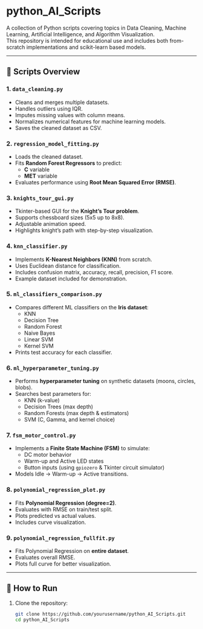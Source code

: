 # python_AI_Scripts

A collection of Python scripts covering topics in Data Cleaning, Machine Learning, Artificial Intelligence, and Algorithm Visualization.  
This repository is intended for educational use and includes both from-scratch implementations and scikit-learn based models.

---

## 📂 Scripts Overview

### 1. `data_cleaning.py`
- Cleans and merges multiple datasets.
- Handles outliers using IQR.
- Imputes missing values with column means.
- Normalizes numerical features for machine learning models.
- Saves the cleaned dataset as CSV.

### 2. `regression_model_fitting.py`
- Loads the cleaned dataset.
- Fits **Random Forest Regressors** to predict:
  - **C** variable
  - **MET** variable
- Evaluates performance using **Root Mean Squared Error (RMSE)**.

### 3. `knights_tour_gui.py`
- Tkinter-based GUI for the **Knight’s Tour problem**.
- Supports chessboard sizes (5x5 up to 8x8).
- Adjustable animation speed.
- Highlights knight’s path with step-by-step visualization.

### 4. `knn_classifier.py`
- Implements **K-Nearest Neighbors (KNN)** from scratch.
- Uses Euclidean distance for classification.
- Includes confusion matrix, accuracy, recall, precision, F1 score.
- Example dataset included for demonstration.

### 5. `ml_classifiers_comparison.py`
- Compares different ML classifiers on the **Iris dataset**:
  - KNN
  - Decision Tree
  - Random Forest
  - Naive Bayes
  - Linear SVM
  - Kernel SVM
- Prints test accuracy for each classifier.

### 6. `ml_hyperparameter_tuning.py`
- Performs **hyperparameter tuning** on synthetic datasets (moons, circles, blobs).
- Searches best parameters for:
  - KNN (k-value)
  - Decision Trees (max depth)
  - Random Forests (max depth & estimators)
  - SVM (C, Gamma, and kernel choice)

### 7. `fsm_motor_control.py`
- Implements a **Finite State Machine (FSM)** to simulate:
  - DC motor behavior
  - Warm-up and Active LED states
  - Button inputs (using `gpiozero` & Tkinter circuit simulator)
- Models Idle → Warm-up → Active transitions.

### 8. `polynomial_regression_plot.py`
- Fits **Polynomial Regression (degree=2)**.
- Evaluates with RMSE on train/test split.
- Plots predicted vs actual values.
- Includes curve visualization.

### 9. `polynomial_regression_fullfit.py`
- Fits Polynomial Regression on **entire dataset**.
- Evaluates overall RMSE.
- Plots full curve for better visualization.

---

## 🚀 How to Run
1. Clone the repository:
   ```bash
   git clone https://github.com/yourusername/python_AI_Scripts.git
   cd python_AI_Scripts
